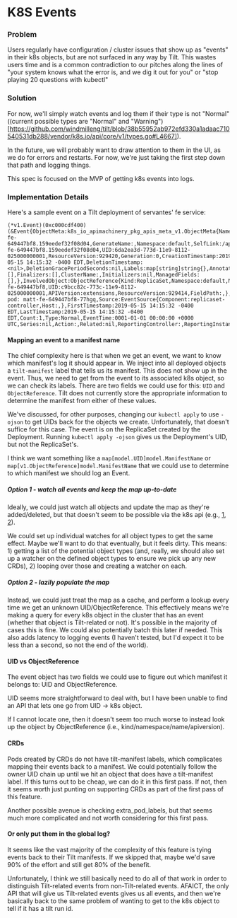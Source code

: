 # K8S Events

### Problem

Users regularly have configuration / cluster issues that show up as "events" in their k8s objects, but are not surfaced in any way by Tilt. This wastes users time and is a common contradiction to our pitches along the lines of "your system knows what the error is, and we dig it out for you" or "stop playing 20 questions with kubectl"

### Solution

For now, we'll simply watch events and log them if their type is not "Normal" ((current possible types are "Normal" and "Warning")[https://github.com/windmilleng/tilt/blob/38b55952ab972efd330a1adaac710540531db288/vendor/k8s.io/api/core/v1/types.go#L4667]).

In the future, we will probably want to draw attention to them in the UI, as we do for errors and restarts. For now, we're just taking the first step down that path and logging things.

This spec is focused on the MVP of getting k8s events into logs.

### Implementation Details

Here's a sample event on a Tilt deployment of servantes' fe service:
```
(*v1.Event)(0xc000cdf400)(&Event{ObjectMeta:k8s_io_apimachinery_pkg_apis_meta_v1.ObjectMeta{Name:matt-fe-649447bf8.159eedef32f08d04,GenerateName:,Namespace:default,SelfLink:/api/v1/namespaces/default/events/matt-fe-649447bf8.159eedef32f08d04,UID:6da2ea3d-773d-11e9-8112-025000000001,ResourceVersion:929420,Generation:0,CreationTimestamp:2019-05-15 14:15:32 -0400 EDT,DeletionTimestamp:<nil>,DeletionGracePeriodSeconds:nil,Labels:map[string]string{},Annotations:map[string]string{},OwnerReferences:[],Finalizers:[],ClusterName:,Initializers:nil,ManagedFields:[],},InvolvedObject:ObjectReference{Kind:ReplicaSet,Namespace:default,Name:matt-fe-649447bf8,UID:c9bcc82c-773c-11e9-8112-025000000001,APIVersion:extensions,ResourceVersion:929414,FieldPath:,},Reason:SuccessfulDelete,Message:Deleted pod: matt-fe-649447bf8-77hgq,Source:EventSource{Component:replicaset-controller,Host:,},FirstTimestamp:2019-05-15 14:15:32 -0400 EDT,LastTimestamp:2019-05-15 14:15:32 -0400 EDT,Count:1,Type:Normal,EventTime:0001-01-01 00:00:00 +0000 UTC,Series:nil,Action:,Related:nil,ReportingController:,ReportingInstance:,})
```

#### Mapping an event to a manifest name

The chief complexity here is that when we get an event, we want to know which manifest's log it should appear in.
We inject into all deployed objects a `tilt-manifest` label that tells us its manifest. This does not show up in the event. Thus, we need to get from the event to its associated k8s object, so we can check its labels. There are two fields we could use for this: `UID` and `ObjectReference`. Tilt does not currently store the appropriate information to determine the manifest from either of these values.

We've discussed, for other purposes, changing our `kubectl apply` to use `-ojson` to get UIDs back for the objects we create. Unfortunately, that doesn't suffice for this case. The event is on the ReplicaSet created by the Deployment. Running `kubectl apply -ojson` gives us the Deployment's UID, but not the ReplicaSet's.

I think we want something like a `map[model.UID]model.ManifestName` or `map[v1.ObjectReference]model.ManifestName` that we could use to determine to which manifest we should log an Event.

##### Option 1 - watch all events and keep the map up-to-date
Ideally, we could just watch all objects and update the map as they're added/deleted, but that doesn't seem to be possible via the k8s api (e.g., [1](https://github.com/kubernetes/kubernetes/pull/57792), [2](https://github.com/kubernetes/kubernetes/issues/1685)).

We could set up individual watches for all object types to get the same effect. Maybe we'll want to do that eventually, but it feels dirty. This means: 1) getting a list of the potential object types (and, really, we should also set up a watcher on the defined object types to ensure we pick up any new CRDs), 2) looping over those and creating a watcher on each.

##### Option 2 - lazily populate the map
Instead, we could just treat the map as a cache, and perform a lookup every time we get an unknown UID/ObjectReference. This effectively means we're making a query for every k8s object in the cluster that has an event (whether that object is Tilt-related or not). It's possible in the majority of cases this is fine. We could also potentially batch this later if needed. This also adds latency to logging events (I haven't tested, but I'd expect it to be less than a second, so not the end of the world).

#### UID vs ObjectReference
The event object has two fields we could use to figure out which manifest it belongs to: UID and ObjectReference.

UID seems more straightforward to deal with, but I have been unable to find an API that lets one go from UID -> k8s object.

If I cannot locate one, then it doesn't seem too much worse to instead look up the object by ObjectReference (i.e., kind/namespace/name/apiversion).

#### CRDs
Pods created by CRDs do not have tilt-manifest labels, which complicates mapping their events back to a manifest. We could potentially follow the owner UID chain up until we hit an object that does have a tilt-manifest label. If this turns out to be cheap, we can do it in this first pass. If not, then it seems worth just punting on supporting CRDs as part of the first pass of this feature.

Another possible avenue is checking extra_pod_labels, but that seems much more complicated and not worth considering for this first pass.

#### Or only put them in the global log?
It seems like the vast majority of the complexity of this feature is tying events back to their Tilt manifests. If we skipped that, maybe we'd save 90% of the effort and still get 80% of the benefit.

Unfortunately, I think we still basically need to do all of that work in order to distinguish Tilt-related events from non-Tilt-related events. AFAICT, the only API that will give us Tilt-related events gives us all events, and then we're basically back to the same problem of wanting to get to the k8s object to tell if it has a tilt run id.
